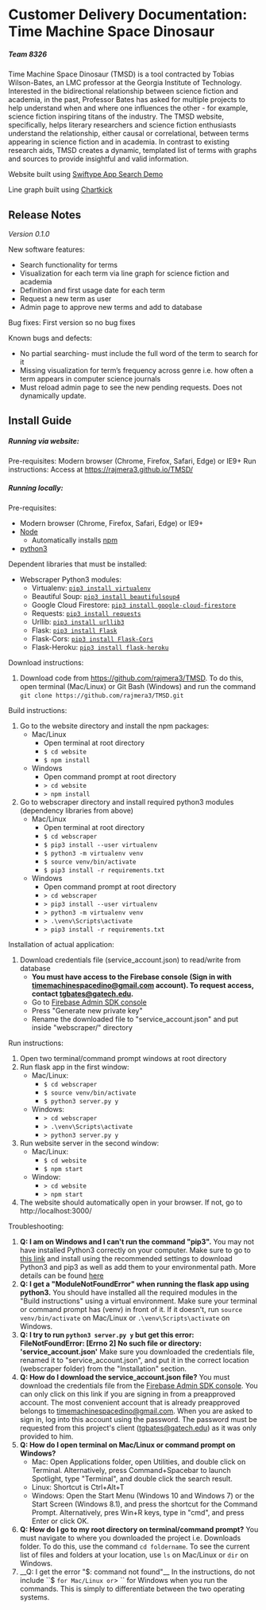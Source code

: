 # Customer Delivery Documentation: Time Machine Space Dinosaur
##### Team 8326
Time Machine Space Dinosaur (TMSD) is a tool contracted by Tobias Wilson-Bates, an LMC professor at the Georgia Institute of Technology. Interested in the bidirectional relationship between science fiction and academia, in the past, Professor Bates has asked for multiple projects to help understand when and where one influences the other - for example, science fiction inspiring titans of the industry.  The TMSD website, specifically, helps literary researchers and science fiction enthusiasts understand the relationship, either causal or correlational, between terms appearing in science fiction and in academia. In contrast to existing research aids, TMSD creates a dynamic, templated list of terms with graphs and sources to provide insightful and valid information.


Website built using [Swiftype App Search Demo](https://github.com/swiftype/app-search-demo-react)

Line graph built using [Chartkick](https://github.com/ankane/react-chartkick)

## Release Notes
*Version 0.1.0*

New software features:
* Search functionality for terms
* Visualization for each term via line graph for science fiction and academia
* Definition and first usage date for each term
* Request a new term as user
* Admin page to approve new terms and add to database

Bug fixes: First version so no bug fixes

Known bugs and defects:
* No partial searching- must include the full word of the term to search for it
* Missing visualization for term’s frequency across genre i.e. how often a term appears in computer science journals
* Must reload admin page to see the new pending requests. Does not dynamically update.

## Install Guide
##### Running via website:
Pre-requisites: Modern browser (Chrome, Firefox, Safari, Edge) or IE9+
Run instructions: Access at https://rajmera3.github.io/TMSD/

##### Running locally:
Pre-requisites:
* Modern browser (Chrome, Firefox, Safari, Edge) or IE9+
* [Node](https://nodejs.org/en/)
    * Automatically installs [npm](https://www.npmjs.com/get-npm)
* [python3](https://www.python.org/downloads/)

Dependent libraries that must be installed: 
* Webscraper Python3 modules:
    * Virtualenv: [``pip3 install virtualenv``](https://virtualenv.pypa.io/en/stable/installation/)
    * Beautiful Soup: [``pip3 install beautifulsoup4``](https://pypi.org/project/beautifulsoup4/)
    * Google Cloud Firestore: [``pip3 install google-cloud-firestore``](https://pypi.org/project/google-cloud-firestore/)
    * Requests: [``pip3 install requests``](http://docs.python-requests.org/en/master/)
    * Urllib: [``pip3 install urllib3``](https://urllib3.readthedocs.io/en/latest/)
    * Flask: [``pip3 install Flask``](https://pypi.org/project/Flask/)
    * Flask-Cors: [``pip3 install Flask-Cors``](https://pypi.org/project/Flask-Cors/)
    * Flask-Heroku: [``pip3 install flask-heroku``](https://pypi.org/project/flask-heroku/)

Download instructions: 
1. Download code from https://github.com/rajmera3/TMSD. To do this, open terminal (Mac/Linux) or Git Bash (Windows) and run the command
``git clone https://github.com/rajmera3/TMSD.git``

Build instructions: 
1. Go to the website directory and install the npm packages:
    * Mac/Linux
        * Open terminal at root directory
        * ``$ cd website``
        * ``$ npm install``
    * Windows
        * Open command prompt at root directory
        * ``> cd website``
        * ``> npm install``
2. Go to webscraper directory and install required python3 modules (dependency libraries from above)
    * Mac/Linux
        * Open terminal at root directory
        * ``$ cd webscraper``
        * ``$ pip3 install --user virtualenv``
        * ``$ python3 -m virtualenv venv``
        * ``$ source venv/bin/activate``
        * ``$ pip3 install -r requirements.txt``
    * Windows
        * Open command prompt at root directory
        * ``> cd webscraper``
        * ``> pip3 install --user virtualenv``
        * ``> python3 -m virtualenv venv``
        * ``> .\venv\Scripts\activate``
        * ``> pip3 install -r requirements.txt``

Installation of actual application:
1. Download credentials file (service_account.json) to read/write from database
    * __You must have access to the Firebase console (Sign in with timemachinespacedino@gmail.com account). To request access, contact tgbates@gatech.edu.__
    * Go to [Firebase Admin SDK console](https://console.firebase.google.com/u/0/project/tmsd-577fd/settings/serviceaccounts/adminsdk)
    * Press "Generate new private key"
    * Rename the downloaded file to "service_account.json" and put inside "webscraper/" directory

Run instructions: 
1. Open two terminal/command prompt windows at root directory
2. Run flask app in the first window:
    * Mac/Linux:
        * ``$ cd webscraper``
        * ``$ source venv/bin/activate``
        * ``$ python3 server.py y``
    * Windows:
        * ``> cd webscraper``
        * ``> .\venv\Scripts\activate``
        * ``> python3 server.py y``
3. Run website server in the second window:
    * Mac/Linux:
        * ``$ cd website``
        * ``$ npm start``
    * Window:
        * ``> cd website``
        * ``> npm start``
4. The website should automatically open in your browser. If not, go to http://localhost:3000/

Troubleshooting: 
1. __Q: I am on Windows and I can't run the command "pip3".__
    You may not have installed Python3 correctly on your computer. Make sure to go to [this link](https://www.python.org/downloads/) and install using the recommended settings to download Python3 and pip3 as well as add them to your environmental path. More details can be found [here](https://vgkits.org/blog/pip3-windows-howto/)
2. __Q: I get a "ModuleNotFoundError" when running the flask app using python3.__
    You should have installed all the required modules in the "Build instructions" using a virtual environment. Make sure your terminal or command prompt has (venv) in front of it. If it doesn't, run ``source venv/bin/activate`` on Mac/Linux or ``.\venv\Scripts\activate`` on Windows.
3. __Q: I try to run ``python3 server.py y`` but get this error: FileNotFoundError: [Errno 2] No such file or directory: 'service_account.json'__
    Make sure you downloaded the credentials file, renamed it to "service_account.json", and put it in the correct location (webscraper folder) from the "Installation" section.
4. __Q: How do I download the service_account.json file?__
    You must download the credentials file from the [Firebase Admin SDK console](https://console.firebase.google.com/u/0/project/tmsd-577fd/settings/serviceaccounts/adminsdk). You can only click on this link if you are signing in from a preapproved account. The most convenient account that is already preapproved belongs to timemachinespacedino@gmail.com. When you are asked to sign in, log into this account using the password. The password must be requested from this project's client (tgbates@gatech.edu) as it was only provided to him.
5. __Q: How do I open terminal on Mac/Linux or command prompt on Windows?__
    * Mac: Open Applications folder, open Utilities, and double click on Terminal. Alternatively, press Command+Spacebar to launch Spotlight, type "Terminal", and double click the search result.
    * Linux: Shortcut is Ctrl+Alt+T
    * Windows: Open the Start Menu (Windows 10 and Windows 7) or the Start Screen (Windows 8.1), and press the shortcut for the Command Prompt. Alternatively, pres Win+R keys, type in "cmd", and press Enter or click OK.
6. __Q: How do I go to my root directory on terminal/command prompt?__
    You must navigate to where you downloaded the project i.e. Downloads folder. To do this, use the command ``cd foldername``. To see the current list of files and folders at your location, use ``ls`` on Mac/Linux or ``dir`` on Windows. 
7. __Q: I get the error "$: command not found"__
    In the instructions, do not include ``$ `` for Mac/Linux or ``> `` for Windows when you run the commands. This is simply to differentiate between the two operating systems.

